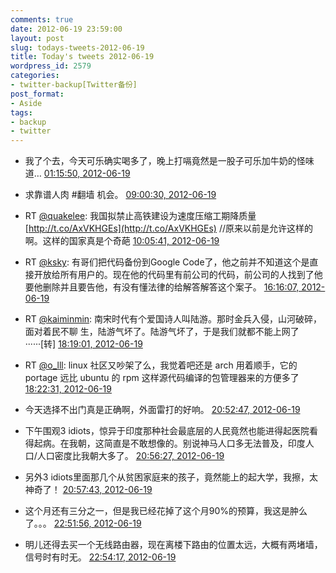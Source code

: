 ```yaml
---
comments: true
date: 2012-06-19 23:59:00
layout: post
slug: todays-tweets-2012-06-19
title: Today's tweets 2012-06-19
wordpress_id: 2579
categories:
- twitter-backup[Twitter备份]
post_format:
- Aside
tags:
- backup
- twitter
---
```





  * 我了个去，今天可乐确实喝多了，晚上打嗝竟然是一股子可乐加牛奶的怪味道… [01:15:50, 2012-06-19](http://twitter.com/gfrog/statuses/214768394388512768)





  * 求靠谱人肉 #翻墙 机会。 [09:00:30, 2012-06-19](http://twitter.com/gfrog/statuses/214885334272589824)





  * RT [@quakelee](http://twitter.com/quakelee): 我国拟禁止高铁建设为速度压缩工期降质量 [http://t.co/AxVKHGEs](http://t.co/AxVKHGEs) //原来以前是允许这样的啊。这样的国家真是个奇葩 [10:05:41, 2012-06-19](http://twitter.com/gfrog/statuses/214901737495080961)





  * RT [@ksky](http://twitter.com/ksky): 有哥们把代码备份到Google Code了，他之前并不知道这个是直接开放给所有用户的。现在他的代码里有前公司的代码，前公司的人找到了他要他删除并且要告他，有没有懂法律的给解答解答这个案子。 [16:16:07, 2012-06-19](http://twitter.com/gfrog/statuses/214994959621816322)





  * RT [@kaiminmin](http://twitter.com/kaiminmin): 南宋时代有个爱国诗人叫陆游。那时金兵入侵，山河破碎，面对着民不聊 生，陆游气坏了。陆游气坏了，于是我们就都不能上网了······[转] [18:19:01, 2012-06-19](http://twitter.com/gfrog/statuses/215025890466332672)





  * RT [@o_lll](http://twitter.com/o_lll): linux 社区又吵架了么，我觉着吧还是 arch 用着顺手，它的 portage 远比 ubuntu 的 rpm 这样源代码编译的包管理器来的方便多了 [18:22:31, 2012-06-19](http://twitter.com/gfrog/statuses/215026767424008192)





  * 今天选择不出门真是正确啊，外面雷打的好响。 [20:52:47, 2012-06-19](http://twitter.com/gfrog/statuses/215064585915478016)





  * 下午围观3 idiots，惊异于印度那种社会最底层的人民竟然也能进得起医院看得起病。在我朝，这简直是不敢想像的。别说神马人口多无法普及，印度人口/人口密度比我朝大多了。 [20:56:27, 2012-06-19](http://twitter.com/gfrog/statuses/215065507760586752)





  * 另外3 idiots里面那几个从贫困家庭来的孩子，竟然能上的起大学，我擦，太神奇了！ [20:57:43, 2012-06-19](http://twitter.com/gfrog/statuses/215065825802072064)





  * 这个月还有三分之一，但是我已经花掉了这个月90%的预算，我这是肿么了。。。 [22:51:56, 2012-06-19](http://twitter.com/gfrog/statuses/215094570915086336)





  * 明儿还得去买一个无线路由器，现在离楼下路由的位置太远，大概有两堵墙，信号时有时无。 [22:54:17, 2012-06-19](http://twitter.com/gfrog/statuses/215095161074630656)




